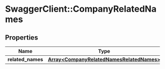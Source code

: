 # SwaggerClient::CompanyRelatedNames

## Properties
Name | Type | Description | Notes
------------ | ------------- | ------------- | -------------
**related_names** | [**Array&lt;CompanyRelatedNamesRelatedNames&gt;**](CompanyRelatedNamesRelatedNames.md) |  | 



